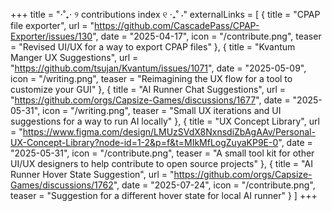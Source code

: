 +++
title = "⋅˚₊‧ ୨ contributions index ୧ ‧₊˚ ⋅"
externalLinks = [
  { title = "CPAP file exporter", url = "https://github.com/CascadePass/CPAP-Exporter/issues/130", date = "2025-04-17", icon = "/contribute.png", teaser = "Revised UI/UX for a way to export CPAP files" },
  { title = "Kvantum Manger UX Suggestions", url = "https://github.com/tsujan/Kvantum/issues/1071", date = "2025-05-09", icon = "/writing.png", teaser = "Reimagining the UX flow for a tool to customize your GUI" },
  { title = "AI Runner Chat Suggestions", url = "https://github.com/orgs/Capsize-Games/discussions/1677", date = "2025-05-31", icon = "/writing.png", teaser = "Small UX iterations and UI suggestions for a way to run AI locally" },
  { title = "UX Concept Library", url = "https://www.figma.com/design/LMUzSVdX8NxnsdiZbAgAAv/Personal-UX-Concept-Library?node-id=1-2&p=f&t=MIkMfLogZuyaKP9E-0", date = "2025-05-31", icon = "/contribute.png", teaser = "A small tool kit for other UI/UX designers to help contribute to open source projects" },
  { title = "AI Runner Hover State Suggestion", url = "https://github.com/orgs/Capsize-Games/discussions/1762", date = "2025-07-24", icon = "/contribute.png", teaser = "Suggestion for a different hover state for local AI runner" }
]
+++